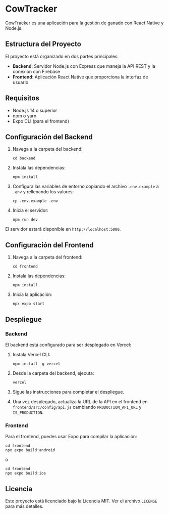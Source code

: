 # CowTracker

CowTracker es una aplicación para la gestión de ganado con React Native y Node.js.

## Estructura del Proyecto

El proyecto está organizado en dos partes principales:

- **Backend**: Servidor Node.js con Express que maneja la API REST y la conexión con Firebase
- **Frontend**: Aplicación React Native que proporciona la interfaz de usuario

## Requisitos

- Node.js 14 o superior
- npm o yarn
- Expo CLI (para el frontend)

## Configuración del Backend

1. Navega a la carpeta del backend:
   ```
   cd backend
   ```

2. Instala las dependencias:
   ```
   npm install
   ```

3. Configura las variables de entorno copiando el archivo `.env.example` a `.env` y rellenando los valores:
   ```
   cp .env.example .env
   ```

4. Inicia el servidor:
   ```
   npm run dev
   ```

El servidor estará disponible en `http://localhost:5000`.

## Configuración del Frontend

1. Navega a la carpeta del frontend:
   ```
   cd frontend
   ```

2. Instala las dependencias:
   ```
   npm install
   ```

3. Inicia la aplicación:
   ```
   npx expo start
   ```

## Despliegue

### Backend

El backend está configurado para ser desplegado en Vercel:

1. Instala Vercel CLI:
   ```
   npm install -g vercel
   ```

2. Desde la carpeta del backend, ejecuta:
   ```
   vercel
   ```

3. Sigue las instrucciones para completar el despliegue.

4. Una vez desplegado, actualiza la URL de la API en el frontend en `frontend/src/config/api.js` cambiando `PRODUCTION_API_URL` y `IS_PRODUCTION`.

### Frontend

Para el frontend, puedes usar Expo para compilar la aplicación:

```
cd frontend
npx expo build:android
```

o

```
cd frontend
npx expo build:ios
```

## Licencia

Este proyecto está licenciado bajo la Licencia MIT. Ver el archivo `LICENSE` para más detalles. 